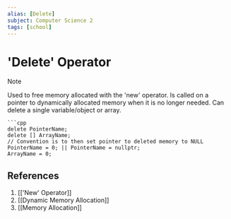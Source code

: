 ```yaml
---
alias: [Delete]
subject: Computer Science 2
tags: [school]
---
```

# 'Delete' Operator

> [!note]
> Used to free memory allocated with the 'new' operator. Is called on a pointer to dynamically allocated memory when it is no longer needed. Can delete a single variable/object or array.

````ad-example
```cpp
delete PointerName;
delete [] ArrayName;
// Convention is to then set pointer to deleted memory to NULL
PointerName = 0; || PointerName = nullptr;
ArrayName = 0;
````

## References
1. [['New' Operator]]
2. [[Dynamic Memory Allocation]]
3. [[Memory Allocation]]